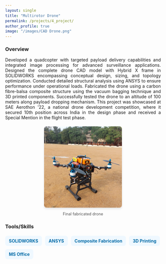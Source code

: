 ```yaml
---
layout: single
title: "Multirotor Drone"
permalink: /projects/4_project/
author_profile: true
image: "/images/CAD Drone.png"
---
```


### Overview
<div style="text-align: justify;">
Developed a quadcopter with targeted payload delivery capabilities and integrated image processing for advanced surveillance applications. Designed the complete drone CAD model with Hybrid X frame in SOLIDWORKS encompassing conceptual design, sizing, and topology optimization. Conducted detailed structural analysis using ANSYS to ensure performance under operational loads. Fabricated the drone using a carbon fibre-balsa composite structure using the vacuum bagging technique and 3D printed components. Successfully tested the drone to an altitude of 100 meters along payload dropping mechanism. This project was showcased at SAE Aerothon '22, a national drone development competition, where it secured 10th position across India in the design phase and received a Special Mention in the flight test phase.


<div style="text-align: center; margin: 20px 0;">
  <img src="/images/FinalDrone.jpeg" alt="Drone" style="max-width: 50%; border-radius: 8px; box-shadow: 0 4px 6px rgba(0, 0, 0, 0.1);">
  <p style="font-size: 0.9em; color: #555; margin-top: 10px;">
    Final fabricated drone
  </p>
</div>

### Tools/Skills

<div style="display: flex; flex-wrap: wrap; gap: 10px; margin-top: 20px;">
  <span style="background-color:rgb(239, 248, 255); color: rgb(5, 108, 168); font-size: 14px; font-weight: bold; padding: 8px 12px; border-radius: 8px;">SOLIDWORKS</span>
  <span style="background-color:rgb(239, 248, 255); color: rgb(5, 108, 168); font-size: 14px; font-weight: bold; padding: 8px 12px; border-radius: 8px;">ANSYS</span>
  <span style="background-color:rgb(239, 248, 255); color: rgb(5, 108, 168); font-size: 14px; font-weight: bold; padding: 8px 12px; border-radius: 8px;">Composite Fabrication</span>
  <span style="background-color:rgb(239, 248, 255); color: rgb(5, 108, 168); font-size: 14px; font-weight: bold; padding: 8px 12px; border-radius: 8px;">3D Printing</span>
  <span style="background-color:rgb(239, 248, 255); color: rgb(5, 108, 168); font-size: 14px; font-weight: bold; padding: 8px 12px; border-radius: 8px;">MS Office</span>
</div>



